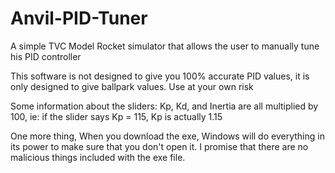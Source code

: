 # Anvil-PID-Tuner
A simple TVC Model Rocket simulator that allows the user to manually tune his PID controller

This software is not designed to give you 100% accurate PID values, it is only designed to give ballpark values.
Use at your own risk

Some information about the sliders:
Kp, Kd, and Inertia are all multiplied by 100, ie: if the slider says Kp = 115, Kp is actually 1.15

One more thing, When you download the exe, Windows will do everything in its power to make sure that you don't open it.
I promise that there are no malicious things included with the exe file.

